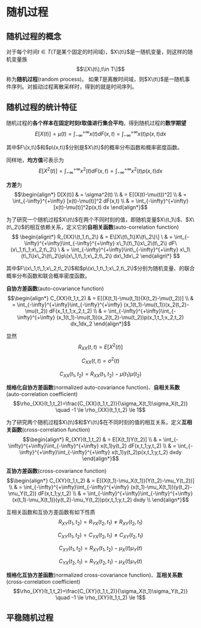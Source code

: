 # 随机过程

## 随机过程的概念

对于每个时间$t\in T$\($T$是某个固定的时间域\)，$X\(t\)$是一随机变量，则这样的随机变量族$$\[X\(t\),t\in T\]$$称为**随机过程**\(random process\)。 如果$T$是离散时间域，则$X\(t\)$是一随机事件序列。对振动过程离散采样时，得到的就是时间序列。

## 随机过程的统计特征

随机过程的**各个样本在固定时刻$t$取值进行集合平均**，得到随机过程的**数学期望** $$E[X(t)]=\mu(t)=\int_{-\infty}^{+\infty} x(t) dF(x,t) =\int_{-\infty}^{+\infty} x(t)p(x,t) dx$$

其中$F\(x,t\)$和$p\(x,t\)$分别是$X\(t\)$的概率分布函数和概率密度函数。

同样地，**均方值**可表示为 $$E[X^2(t)]=\int_{-\infty}^{+\infty} x^2(t) dF(x,t) =\int_{-\infty}^{+\infty} x^2(t)p(x,t) dx$$

**方差**为 $$\begin{align*} D[X(t)] & = \sigma^2(t) \\ & = E[(X(t)-\mu(t))^2] \\ & = \int_{-\infty}^{+\infty} [x(t)-\mu(t)]^2 dF(x,t) \\ & = \int_{-\infty}^{+\infty} [x(t)-\mu(t)]^2p(x,t) dx \end{align*}$$

为了研究一个随机过程$X\(t\)$在两个不同时刻的值，即随机变量$X\(t_1\)$、$X\(t\_2\)$的相互依赖关系，定义它的**自相关函数**\(auto-correlation function\) $$ \begin{align\*} R_{XX}\(t_1,t\_2\) & = E\[X\(t\_1\)X\(t\_2\)\] \ & = \int_{-\infty}^{+\infty}\int_{-\infty}^{+\infty} x\_1\(t\_1\)x\_2\(t\_2\) dF\(x\_1,t\_1;x\_2,t\_2\) \ & = \int_{-\infty}^{+\infty}\int\_{-\infty}^{+\infty} x\_1\(t\_1\)x\_2\(t\_2\)p\(x\_1,t\_1;x\_2,t\_2\) dx\_1dx\_2 \end{align\*} $$

其中$F\(x\_1,t\_1;x\_2,t\_2\)$和$p\(x\_1,t\_1;x\_2,t\_2\)$分别为随机变量、的联合概率分布函数和联合概率密度函数。

**自协方差函数**\(auto-covariance function\) $$\begin{align*} C_{XX}(t_1,t_2) & = E[(X(t_1)-\mu(t_1))(X(t_2)-\mu(t_2))] \\ & = \int_{-\infty}^{+\infty}\int_{-\infty}^{+\infty} (x_1(t_1)-\mu(t_1))(x_2(t_2)-\mu(t_2)) dF(x_1,t_1;x_2,t_2) \\ & = \int_{-\infty}^{+\infty}\int_{-\infty}^{+\infty} (x_1(t_1)-\mu(t_1))(x_2(t_2)-\mu(t_2))p(x_1,t_1;x_2,t_2) dx_1dx_2 \end{align*}$$

显然 $$R_{XX}(t,t)=E[X^2(t)]$$

$$C_{XX}(t,t)=\sigma^2(t)$$

$$C_{XX}(t_1,t_2)=R_{XX}(t_1,t_2)-\mu(t_1)\mu(t_2)$$

**规格化自协方差函数**\(normalized auto-covariance function\)、**自相关系数**\(auto-correlation coefficient\) $$\rho_{XX}(t_1,t_2)=\frac{C_{XX}(t_1,t_2)}{\sigma_X(t_1)\sigma_X(t_2)} \quad -1 \le \rho_{XX}(t_1,t_2) \le 1$$

为了研究两个随机过程$X\(t\)$和$Y\(t\)$在不同时刻的值的相互关系，定义**互相关函数**\(cross-correlation function\) $$\begin{align*} R_{XY}(t_1,t_2) & = E[X(t_1)Y(t_2)] \\ & = \int_{-\infty}^{+\infty}\int_{-\infty}^{+\infty} x(t_1)y(t_2) dF(x,t_1;y,t_2) \\ & = \int_{-\infty}^{+\infty}\int_{-\infty}^{+\infty} x(t_1)y(t_2)p(x,t_1;y,t_2) dxdy \end{align*}$$

**互协方差函数**\(cross-covariance function\) $$\begin{align*} C_{XY}(t_1,t_2) & = E[(X(t_1)-\mu_X(t_1))(Y(t_2)-\mu_Y(t_2))] \\ & = \int_{-\infty}^{+\infty}\int_{-\infty}^{+\infty} (x(t_1)-\mu_X(t_1))(y(t_2)-\mu_Y(t_2)) dF(x,t_1;y,t_2) \\ & = \int_{-\infty}^{+\infty}\int_{-\infty}^{+\infty} (x(t_1)-\mu_X(t_1))(y(t_2)-\mu_Y(t_2))p(x,t_1;y,t_2) dxdy \\ \end{align*}$$

互相关函数和互协方差函数有如下性质 $$R_{XY}(t_1,t_2)=R_{YX}(t_2,t_1) \neq R_{XY}(t_2,t_1)$$

$$C_{XY}(t_1,t_2)=C_{YX}(t_2,t_1) \neq C_{XY}(t_2,t_1)$$

$$C_{XY}(t_1,t_2)=R_{XY}(t_1,t_2)-\mu_X(t)\mu_Y(t)$$

$$C_{YX}(t_2,t_1)=R_{YX}(t_2,t_1)-\mu_X(t)\mu_Y(t)$$

**规格化互协方差函数**\(normalized cross-covariance function\)、**互相关系数**\(cross-correlation coefficient\) $$\rho_{XY}(t_1,t_2)=\frac{C_{XY}(t_1,t_2)}{\sigma_X(t_1)\sigma_Y(t_2)} \quad -1 \le \rho_{XY}(t_1,t_2) \le 1$$

## 平稳随机过程

